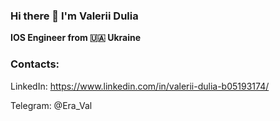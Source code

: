 ### Hi there 👋 I'm Valerii Dulia

__IOS Engineer from 🇺🇦 Ukraine__


### Contacts:

LinkedIn: https://www.linkedin.com/in/valerii-dulia-b05193174/

Telegram: @Era_Val
